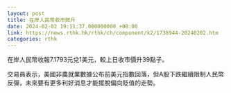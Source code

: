 ```yaml
---
layout: post
title: 在岸人民幣收市微升
date: 2024-02-02 19:11:37.000000000 +08:00
link: https://news.rthk.hk/rthk/ch/component/k2/1738944-20240202.htm
categories: rthk
---
```


在岸人民幣收報7.1793元兌1美元，較上日收市價升39點子。

交易員表示，美國非農就業數據公布前美元指數回落，但A股下跌繼續限制人民幣反彈，未來要有更多利好消息才能擺脫偏向貶值的走勢。
